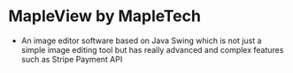# MapleView by MapleTech
- An image editor software based on Java Swing which is not just a simple image editing tool but has really advanced and complex features such as Stripe Payment API

